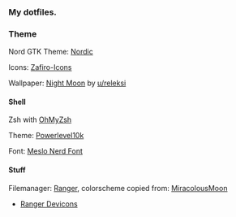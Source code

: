 ### My dotfiles.

### Theme

Nord GTK Theme: [Nordic](https://github.com/EliverLara/Nordic)

Icons: [Zafiro-Icons](https://github.com/zayronxio/Zafiro-icons)

Wallpaper: [Night Moon](https://www.reddit.com/r/wallpapers/comments/f1my14/night_moon_made_by_me_3840x2400/) by [u/releksi](https://www.reddit.com/user/releksi/)

#### Shell

Zsh with [OhMyZsh](https://github.com/ohmyzsh/ohmyzsh)

Theme: [Powerlevel10k](https://github.com/romkatv/powerlevel10k)

Font: [Meslo Nerd Font](https://github.com/romkatv/powerlevel10k#meslo-nerd-font-patched-for-powerlevel10k) 

#### Stuff

Filemanager: [Ranger](https://github.com/ranger/ranger), colorscheme copied from: [MiracolousMoon](https://github.com/MiraculousMoon/bspwm-dotfiles/tree/master/nord/ranger)
 - [Ranger Devicons](https://github.com/alexanderjeurissen/ranger_devicons)

